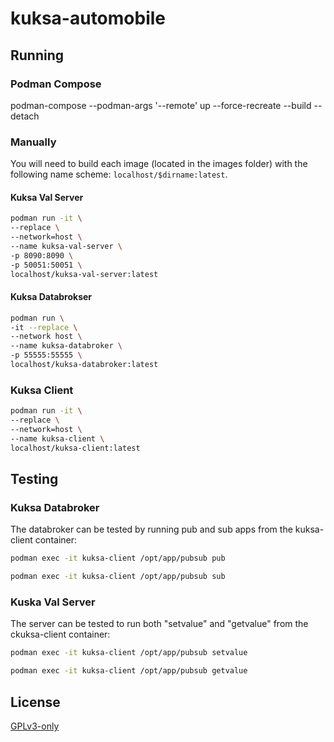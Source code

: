 # kuksa-automobile

## Running

### Podman Compose

podman-compose --podman-args '--remote'  up --force-recreate --build --detach

### Manually

You will need to build each image (located in the images folder) with the following name
scheme: `localhost/$dirname:latest`.

#### Kuksa Val Server

```sh
podman run -it \
--replace \
--network=host \
--name kuksa-val-server \
-p 8090:8090 \
-p 50051:50051 \
localhost/kuksa-val-server:latest
```

#### Kuksa Databrokser

```sh
podman run \
-it --replace \
--network host \
--name kuksa-databroker \
-p 55555:55555 \
localhost/kuksa-databroker:latest	
```

### Kuksa Client

```sh
podman run -it \
--replace \
--network=host \
--name kuksa-client \
localhost/kuksa-client:latest
```

## Testing

### Kuksa Databroker

The databroker can be tested by running pub and sub apps from the kuksa-client container:

```sh
podman exec -it kuksa-client /opt/app/pubsub pub
```

```sh
podman exec -it kuksa-client /opt/app/pubsub sub
```

### Kuska Val Server

The server can be tested to run both "setvalue" and "getvalue" from the ckuksa-client container:

```sh
podman exec -it kuksa-client /opt/app/pubsub setvalue
```

```sh
podman exec -it kuksa-client /opt/app/pubsub getvalue
```

## License

[GPLv3-only](./LICENSE)
